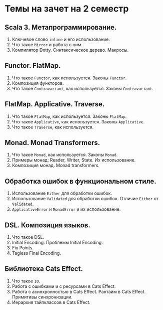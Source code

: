 # Темы на зачет на 2 семестр

## Scala 3. Метапрограммирование.

1. Ключевое слово `inline` и его использование.
2. Что такое `Mirror` и работа с ним.
3. Компилятор Dotty. Синтаксическое дерево. Макросы.

## Functor. FlatMap.

1. Что такое `Functor`, как используется. Законы `Functor`.
2. Композиция функторов.
3. Что такое `Contravariant`, как используется. Законы `Contravariant`.

## FlatMap. Applicative. Traverse.

1. Что такое `FlatMap`, как используется. Законы `FlatMap`.
2. Что такое `Applicative`, как используется. Законы `Applicative`.
3. Что такое `Traverse`, как используется.

## Monad. Monad Transformers.

1. Что такое `Monad`, как используется. Законы `Monad`.
2. Примеры монад: Reader, Writer, State. Их использование.
3. Композиция монад. Monad transformers.

## Обработка ошибок в функциональном стиле.

1. Использование `Either` для обработки ошибок.
2. Использование `Validated` для обработки ошибок. Отличие `Either` от `Validated`.
3. `ApplicativeError` и `MonadError` и их использование.

## DSL. Композиция языков.

1. Что такое DSL.
2. Initial Encoding. Проблемы Initial Encoding.
3. Fix Points.
4. Tagless Final Encoding.

## Библиотека Cats Effect.

1. Что такое `IO`.
2. Работа с ошибками и с ресурсами в Cats Effect.
3. Работа с асинхронностью в Cats Effect. Рантайм в Cats Effect. Примитивы синхронизации.
4. Иерархия тайпклассов в Cats Effect.